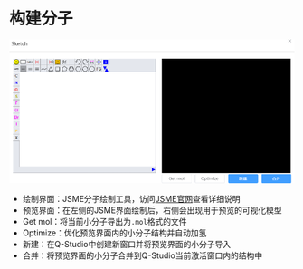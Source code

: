 # 构建分子

![build_crystal](.././nested/qstudio_manual_build_molecule.png)

- 绘制界面：JSME分子绘制工具，访问[JSME官网](https://jsme-editor.github.io/help.html)查看详细说明
- 预览界面：在左侧的JSME界面绘制后，右侧会出现用于预览的可视化模型
- Get mol：将当前小分子导出为`.mol`格式的文件
- Optimize：优化预览界面内的小分子结构并自动加氢
- 新建：在Q-Studio中创建新窗口并将预览界面的小分子导入
- 合并：将预览界面的小分子合并到Q-Studio当前激活窗口内的结构中